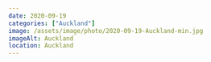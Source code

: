 ```yaml
---
date: 2020-09-19
categories: ["Auckland"]
image: /assets/image/photo/2020-09-19-Auckland-min.jpg
imageAlt: Auckland
location: Auckland
---
```

